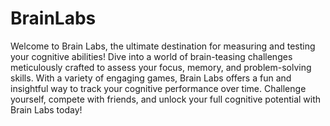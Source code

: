 # BrainLabs

Welcome to Brain Labs, the ultimate destination for measuring and testing your cognitive abilities! Dive into a world of brain-teasing challenges meticulously crafted to assess your focus, memory, and problem-solving skills. With a variety of engaging games, Brain Labs offers a fun and insightful way to track your cognitive performance over time. Challenge yourself, compete with friends, and unlock your full cognitive potential with Brain Labs today!
